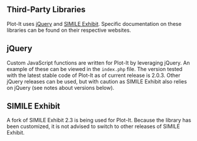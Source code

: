 ## Third-Party Libraries

Plot-It uses [jQuery](http://jquery.com) and [SIMILE Exhibit](http://www.simile-widgets.org/exhibit2/). 
Specific documentation on these libraries can be found on their respective websites.

## jQuery

Custom JavaScript functions are written for Plot-It by leveraging jQuery. 
An example of these can be viewed in the `index.php` file. 
The version tested with the latest stable code of Plot-It as of current release is 2.0.3. 
Other jQuery releases can be used, but with caution as SIMILE Exhibit also relies on jQuery (see notes about 
versions below).

## SIMILE Exhibit

A fork of SIMILE Exhibit 2.3 is being used for Plot-It. Because the library has been customized, it is not 
advised to switch to other releases of SIMILE Exhibit.